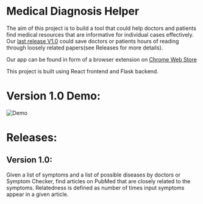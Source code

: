 Medical Diagnosis Helper
=============================

The aim of this project is to build a tool that could help doctors and patients find medical resources that are informative for individual cases effectively. Our [last release V1.0](#version-10) could save doctors or patients hours of reading through loosely related papers(see Releases for more details).

Our app can be found in form of a browser extension on [Chrome Web Store](https://chrome.google.com/webstore/detail/medical-diagnosis-helper/nndmgnalmbegakdafgabnedimonaekok/related?hl=en)


This project is built using React frontend and Flask backend.

# Version 1.0 Demo:
![Demo](https://github.com/Sheldenshi/Medical-Resources-Search-Helper-Browser-Extension/blob/main/v1.0_demo.gif)


# Releases:
## Version 1.0: 
Given a list of symptoms and a list of possible diseases by doctors or Symptom Checker, find articles on PubMed that are closely related to the symptoms. Relatedness is defined as number of times input symptoms appear in a given article.
